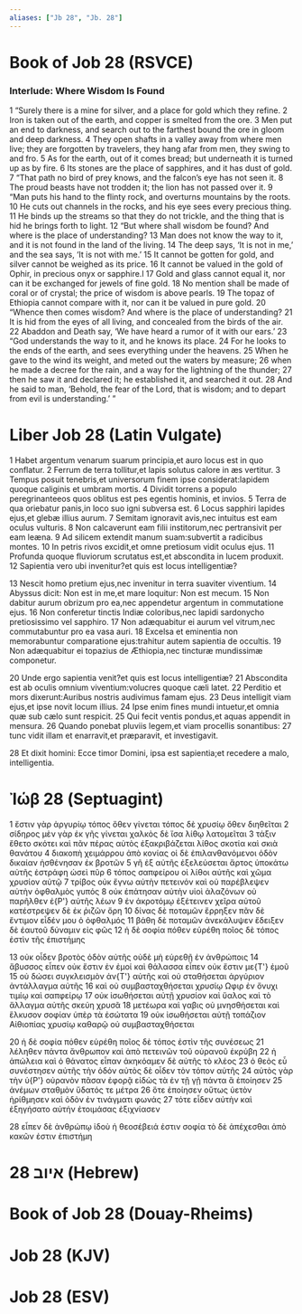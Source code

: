 ```yaml
---
aliases: ["Jb 28", "Jb. 28"]
---
```



# Book of Job 28 (RSVCE)

### Interlude: Where Wisdom Is Found
1 “Surely there is a mine for silver, and a place for gold which they refine.
2 Iron is taken out of the earth, and copper is smelted from the ore.
3 Men put an end to darkness, and search out to the farthest bound the ore in gloom and deep darkness.
4 They open shafts in a valley away from where men live; they are forgotten by travelers, they hang afar from men, they swing to and fro.
5 As for the earth, out of it comes bread; but underneath it is turned up as by fire.
6 Its stones are the place of sapphires, and it has dust of gold.
7 “That path no bird of prey knows, and the falcon’s eye has not seen it.
8 The proud beasts have not trodden it; the lion has not passed over it.
9 “Man puts his hand to the flinty rock, and overturns mountains by the roots.
10 He cuts out channels in the rocks, and his eye sees every precious thing.
11 He binds up the streams so that they do not trickle, and the thing that is hid he brings forth to light.
12 “But where shall wisdom be found? And where is the place of understanding?
13 Man does not know the way to it, and it is not found in the land of the living.
14 The deep says, ‘It is not in me,’ and the sea says, ‘It is not with me.’
15 It cannot be gotten for gold, and silver cannot be weighed as its price.
16 It cannot be valued in the gold of Ophir, in precious onyx or sapphire.l
17 Gold and glass cannot equal it, nor can it be exchanged for jewels of fine gold.
18 No mention shall be made of coral or of crystal; the price of wisdom is above pearls.
19 The topaz of Ethiopia cannot compare with it, nor can it be valued in pure gold.
20 “Whence then comes wisdom? And where is the place of understanding?
21 It is hid from the eyes of all living, and concealed from the birds of the air.
22 Abaddon and Death say, ‘We have heard a rumor of it with our ears.’
23 “God understands the way to it, and he knows its place.
24 For he looks to the ends of the earth, and sees everything under the heavens.
25 When he gave to the wind its weight, and meted out the waters by measure;
26 when he made a decree for the rain, and a way for the lightning of the thunder;
27 then he saw it and declared it; he established it, and searched it out.
28 And he said to man, ‘Behold, the fear of the Lord, that is wisdom; and to depart from evil is understanding.’ ”


# Liber Job 28 (Latin Vulgate)

1 Habet argentum venarum suarum principia,et auro locus est in quo conflatur.
2 Ferrum de terra tollitur,et lapis solutus calore in æs vertitur.
3 Tempus posuit tenebris,et universorum finem ipse considerat:lapidem quoque caliginis et umbram mortis.
4 Dividit torrens a populo peregrinanteeos quos oblitus est pes egentis hominis, et invios.
5 Terra de qua oriebatur panis,in loco suo igni subversa est.
6 Locus sapphiri lapides ejus,et glebæ illius aurum.
7 Semitam ignoravit avis,nec intuitus est eam oculus vulturis.
8 Non calcaverunt eam filii institorum,nec pertransivit per eam leæna.
9 Ad silicem extendit manum suam:subvertit a radicibus montes.
10 In petris rivos excidit,et omne pretiosum vidit oculus ejus.
11 Profunda quoque fluviorum scrutatus est,et abscondita in lucem produxit.
12 Sapientia vero ubi invenitur?et quis est locus intelligentiæ?

13 Nescit homo pretium ejus,nec invenitur in terra suaviter viventium.
14 Abyssus dicit: Non est in me,et mare loquitur: Non est mecum.
15 Non dabitur aurum obrizum pro ea,nec appendetur argentum in commutatione ejus.
16 Non conferetur tinctis Indiæ coloribus,nec lapidi sardonycho pretiosissimo vel sapphiro.
17 Non adæquabitur ei aurum vel vitrum,nec commutabuntur pro ea vasa auri.
18 Excelsa et eminentia non memorabuntur comparatione ejus:trahitur autem sapientia de occultis.
19 Non adæquabitur ei topazius de Æthiopia,nec tincturæ mundissimæ componetur.

20 Unde ergo sapientia venit?et quis est locus intelligentiæ?
21 Abscondita est ab oculis omnium viventium:volucres quoque cæli latet.
22 Perditio et mors dixerunt:Auribus nostris audivimus famam ejus.
23 Deus intelligit viam ejus,et ipse novit locum illius.
24 Ipse enim fines mundi intuetur,et omnia quæ sub cælo sunt respicit.
25 Qui fecit ventis pondus,et aquas appendit in mensura.
26 Quando ponebat pluviis legem,et viam procellis sonantibus:
27 tunc vidit illam et enarravit,et præparavit, et investigavit.

28 Et dixit homini: Ecce timor Domini, ipsa est sapientia;et recedere a malo, intelligentia.


# Ἰώβ 28 (Septuagint)

1 ἔστιν γὰρ ἀργυρίῳ τόπος ὅθεν γίνεται τόπος δὲ χρυσίῳ ὅθεν διηθεῖται
2 σίδηρος μὲν γὰρ ἐκ γῆς γίνεται χαλκὸς δὲ ἴσα λίθῳ λατομεῖται
3 τάξιν ἔθετο σκότει καὶ πᾶν πέρας αὐτὸς ἐξακριβάζεται λίθος σκοτία καὶ σκιὰ θανάτου
4 διακοπὴ χειμάρρου ἀπὸ κονίας οἱ δὲ ἐπιλανθανόμενοι ὁδὸν δικαίαν ἠσθένησαν ἐκ βροτῶν
5 γῆ ἐξ αὐτῆς ἐξελεύσεται ἄρτος ὑποκάτω αὐτῆς ἐστράφη ὡσεὶ πῦρ
6 τόπος σαπφείρου οἱ λίθοι αὐτῆς καὶ χῶμα χρυσίον αὐτῷ
7 τρίβος οὐκ ἔγνω αὐτὴν πετεινόν καὶ οὐ παρέβλεψεν αὐτὴν ὀφθαλμὸς γυπός
8 οὐκ ἐπάτησαν αὐτὴν υἱοὶ ἀλαζόνων οὐ παρῆλθεν ἐ{P'} αὐτῆς λέων
9 ἐν ἀκροτόμῳ ἐξέτεινεν χεῖρα αὐτοῦ κατέστρεψεν δὲ ἐκ ῥιζῶν ὄρη
10 δίνας δὲ ποταμῶν ἔρρηξεν πᾶν δὲ ἔντιμον εἶδέν μου ὁ ὀφθαλμός
11 βάθη δὲ ποταμῶν ἀνεκάλυψεν ἔδειξεν δὲ ἑαυτοῦ δύναμιν εἰς φῶς
12 ἡ δὲ σοφία πόθεν εὑρέθη ποῖος δὲ τόπος ἐστὶν τῆς ἐπιστήμης

13 οὐκ οἶδεν βροτὸς ὁδὸν αὐτῆς οὐδὲ μὴ εὑρεθῇ ἐν ἀνθρώποις
14 ἄβυσσος εἶπεν οὐκ ἔστιν ἐν ἐμοί καὶ θάλασσα εἶπεν οὐκ ἔστιν με{T'} ἐμοῦ
15 οὐ δώσει συγκλεισμὸν ἀν{T'} αὐτῆς καὶ οὐ σταθήσεται ἀργύριον ἀντάλλαγμα αὐτῆς
16 καὶ οὐ συμβασταχθήσεται χρυσίῳ Ωφιρ ἐν ὄνυχι τιμίῳ καὶ σαπφείρῳ
17 οὐκ ἰσωθήσεται αὐτῇ χρυσίον καὶ ὕαλος καὶ τὸ ἄλλαγμα αὐτῆς σκεύη χρυσᾶ
18 μετέωρα καὶ γαβις οὐ μνησθήσεται καὶ ἕλκυσον σοφίαν ὑπὲρ τὰ ἐσώτατα
19 οὐκ ἰσωθήσεται αὐτῇ τοπάζιον Αἰθιοπίας χρυσίῳ καθαρῷ οὐ συμβασταχθήσεται

20 ἡ δὲ σοφία πόθεν εὑρέθη ποῖος δὲ τόπος ἐστὶν τῆς συνέσεως
21 λέληθεν πάντα ἄνθρωπον καὶ ἀπὸ πετεινῶν τοῦ οὐρανοῦ ἐκρύβη
22 ἡ ἀπώλεια καὶ ὁ θάνατος εἶπαν ἀκηκόαμεν δὲ αὐτῆς τὸ κλέος
23 ὁ θεὸς εὖ συνέστησεν αὐτῆς τὴν ὁδόν αὐτὸς δὲ οἶδεν τὸν τόπον αὐτῆς
24 αὐτὸς γὰρ τὴν ὑ{P'} οὐρανὸν πᾶσαν ἐφορᾷ εἰδὼς τὰ ἐν τῇ γῇ πάντα ἃ ἐποίησεν
25 ἀνέμων σταθμὸν ὕδατός τε μέτρα
26 ὅτε ἐποίησεν οὕτως ὑετὸν ἠρίθμησεν καὶ ὁδὸν ἐν τινάγματι φωνάς
27 τότε εἶδεν αὐτὴν καὶ ἐξηγήσατο αὐτήν ἑτοιμάσας ἐξιχνίασεν

28 εἶπεν δὲ ἀνθρώπῳ ἰδοὺ ἡ θεοσέβειά ἐστιν σοφία τὸ δὲ ἀπέχεσθαι ἀπὸ κακῶν ἐστιν ἐπιστήμη


# 28 איוב (Hebrew)


# Book of Job 28 (Douay-Rheims)


# Job 28 (KJV)


# Job 28 (ESV)

